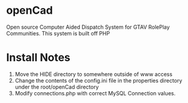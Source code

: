 # openCad
Open source Computer Aided Dispatch System for GTAV RolePlay Communities. This system is built off PHP

# Install Notes
1. Move the HIDE directory to somewhere outside of www access
2. Change the contents of the config.ini file in the properties directory under the root/openCad directory
3. Modify connections.php with correct MySQL Connection values.
